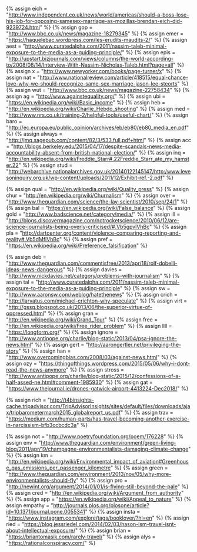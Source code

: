 {% 	assign eich	=	"http://www.independent.co.uk/news/world/americas/should-a-boss-lose-his-job-for-opposing-samesex-marriage-as-mozillas-brendan-eich-did-9239724.html"		%}
{% 	assign gop	=	"http://www.bbc.co.uk/news/magazine-18279345"		%}
{% 	assign emer	=	"https://haquelebac.wordpress.com/les-erudits-maudits-2/"		%}
{% 	assign aest	=	"http://www.curatedalpha.com/2011/nassim-taleb-minimal-exposure-to-the-media-as-a-guiding-principle/"		%}
{% 	assign epis	=	"http://upstart.bizjournals.com/views/columns/the-world-according-to/2008/08/14/Interview-With-Nassim-Nicholas-Taleb.html?page=all"		%}
{% 	assign x	=	"http://www.newyorker.com/books/page-turner/x"		%}
{% 	assign nat	=	"http://www.nationalreview.com/article/418515/equal-chance-love-why-we-should-recognize-same-sex-marriage-jason-lee-steorts"		%}
{% 	assign wut	=	"http://www.bbc.co.uk/news/magazine-22758434"		%}
{% 	assign ag	=	"http://www.againstequality.org/"		%}
{% 	assign ubi	=	"https://en.wikipedia.org/wiki/Basic_income"		%}
{% 	assign heb	=	"http://en.wikipedia.org/wiki/Charlie_Hebdo_shooting"		%}
{% 	assign med	=	"http://www.nrs.co.uk/training-2/helpful-tools/useful-chart/"		%}
{% 	assign baro	=	"http://ec.europa.eu/public_opinion/archives/eb/eb80/eb80_media_en.pdf"		%}
{% 	assign always	=	"http://jmq.sagepub.com/content/82/3/533.full.pdf+html"		%}
{% 	assign acc	=	"http://blogs.berkeley.edu/2015/04/17/despite-scandals-news-media-accountability-absent-from-british-national-election/"		%}
{% 	assign inq	=	"http://en.wikipedia.org/wiki/Freddie_Starr#.22Freddie_Starr_ate_my_hamster.22"		%}
{% 	assign stud	=	"http://webarchive.nationalarchives.gov.uk/20140122145147/http:/www.levesoninquiry.org.uk/wp-content/uploads/2011/12/Exhibit-ref.-2.pdf"		%}

{% 	assign qual	=	"http://en.wikipedia.org/wiki/Quality_press"		%}
{% 	assign chur	=	"http://en.wikipedia.org/wiki/Churnalism"		%}
{% 	assign over	=	"http://www.theguardian.com/science/the-lay-scientist/2010/sep/24/1"		%}
{% 	assign bal	=	"https://en.wikipedia.org/wiki/False_balance"		%}
{% 	assign gold	=	"http://www.badscience.net/category/media/"		%}
{% 	assign ill	=	"http://blogs.discovermagazine.com/notrocketscience/2010/06/12/are-science-journalists-being-overly-criticised/#.Vb5gpvlVhBc"		%}
{% 	assign pla	=	"http://dartcenter.org/content/violence-comparing-reporting-and-reality#.Vb5dMflVhBc"		%}
{% 	assign pref	=	"https://en.wikipedia.org/wiki/Preference_falsification"		%}

{% 	assign deb 	=	"http://www.theguardian.com/commentisfree/2013/apr/18/rolf-dobelli-ideas-news-dangerous"		%}
{% 	assign davies	=	"http://www.nickdavies.net/category/problems-with-journalism"		%}
{% 	assign tal	=	"http://www.curatedalpha.com/2011/nassim-taleb-minimal-exposure-to-the-media-as-a-guiding-principle"		%}
{% 	assign sw	=	"http://www.aaronsw.com/weblog/hatethenews"		%}
{% 	assign crich	=	"http://larvatus.com/michael-crichton-why-speculate"		%}
{% 	assign virt	=	"http://gssq.blogspot.co.uk/2013/06/the-superior-virtue-of-oppressed.html"		%}
{% 	assign gran	=	"http://en.wikipedia.org/wiki/Grand_Tour"		%}
{% 	assign free	=	"http://en.wikipedia.org/wiki/Free_rider_problem"		%}
{% 	assign llll	=	"https://longform.org/"		%}
{% 	assign ignore	=	"http://www.antipope.org/charlie/blog-static/2013/04/psa-ignore-the-news.html"		%}
{% 	assign gert	=	"http://aarongertler.net/privileging-the-story"		%}
{% 	assign han	=	"http://www.overcomingbias.com/2008/03/against-news.html"		%}
{% 	assign ozy	=	"https://thingofthings.wordpress.com/2015/05/06/why-i-dont-read-the-news-anymore"		%}
{% 	assign stross	=	"http://www.antipope.org/charlie/blog-static/2015/12/confessions-of-a-half-assed-ne.html#comment-1985930"		%}
{% 	assign gat	=	"https://www.thejournal.ie/drones-gatwick-airport-4413224-Dec2018/"		%}

{% 	assign rich	=	"http://t4binsights-cache.tripadvisor.com/TripAdvisorInsights/sites/default/files/downloads/ajax/tripbarometermarch2015_globalreport_us.pdf"		%}
{% 	assign trav	=	"https://medium.com/human-parts/has-travel-becoming-another-exercise-in-narcissism-bfb3ccbcdc3a"		%}

{% 	assign not	=	"http://www.poetryfoundation.org/poem/176228"		%}
{% 	assign env	=	"http://www.theguardian.com/environment/green-living-blog/2011/apr/19/champagne-environmentalists-damaging-climate-change"		%}
{% 	assign km	=	"http://en.wikipedia.org/wiki/Environmental_impact_of_aviation#Greenhouse_gas_emissions_per_passenger_kilometre"		%}
{% 	assign green	=	"http://www.theguardian.com/environment/2013/nov/05/why-more-environmentalists-should-fly"		%}
{% 	assign pro	=	"http://newint.org/argument/2014/01/01/is-flying-still-beyond-the-pale"		%}
{% 	assign cred	=	"http://en.wikipedia.org/wiki/Argument_from_authority"		%}
{% 	assign app	=	"https://en.wikipedia.org/wiki/Appeal_to_nature"		%}
{% 	assign empathy	=	"http://journals.plos.org/plosone/article?id=10.1371/journal.pone.0055341"		%}
{% 	assign insta	=	"https://www.instagram.com/explore/tags/booklover/?hl=en"		%}
{%	assign ried = "https://blog.jessriedel.com/2014/02/03/hason-ism-travel-isnt-about-intellectual-exposure/"	%}
{%	assign brian = "https://briantomasik.com/rarely-travel/"		%}
{%	assign alys = "https://rationalconspiracy.com/"		%}
